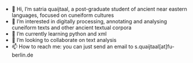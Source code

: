 - 👋 Hi, I’m satria quaijtaal, a post-graduate student of ancient near eastern languages, focused on cuneiform cultures
- 👀 I’m interested in digitally processing, annotating and analysing cuneiform texts and other ancient textual corpora
- 🌱 I’m currently learning python and xml
- 💞️ I’m looking to collaborate on text analysis
- 📫 How to reach me: you can just send an email to s.quaijtaal[at]fu-berlin.de

<!---
SAQuaijtaal/SAQuaijtaal is a ✨ special ✨ repository because its `README.md` (this file) appears on your GitHub profile.
You can click the Preview link to take a look at your changes.
--->
